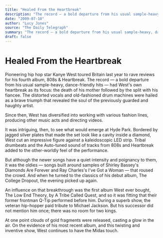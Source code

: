 ```yaml
---
title: "Healed From the Heartbreak"
description: "The record — a bold departure from his usual sample-heavy, dance-friendly hits — had West's own heartbreak as its focus: the death of his mother followed by the split with his fiancee. The distorted v..."
date: "2009-07-10"
author: "Lucy Jones"
source: "The Daily Telegraph"
summary: "The record — a bold departure from his usual sample-heavy, dance-friendly hits — had West's own heartbreak as its focus: the death of his mother followed by the split with his fiancee. The distorted vocals and old-fashioned drum machines were hailed as a brave triumph that revealed the soul of the previously guarded and haughty artist. Since then, West has diversified into working with various fashion lines, producing other music acts and directing videos."
draft: false
---
```


# Healed From the Heartbreak

Pioneering hip hop star Kanye West toured Britain last year to rave reviews for his fourth album, 808s & Heartbreak. The record — a bold departure from his usual sample-heavy, dance-friendly hits — had West's own heartbreak as its focus: the death of his mother followed by the split with his fiancee. The distorted vocals and old-fashioned drum machines were hailed as a brave triumph that revealed the soul of the previously guarded and haughty artist.

Since then, West has diversified into working with various fashion lines, producing other music acts and directing videos.

It was intriguing, then, to see what would emerge at Hyde Park. Bordered by jagged silver plates that made the set look like a cavity inside a diamond, West cut an impressive figure against a kaleidoscopic LED strip. Tribal drumbeats and the Auto-tuned sound of tracks from 808s and Heartbreak added to the other-worldly feel of the performance.

But although the newer songs have a quiet intensity and poignancy to them, it was the oldies — songs built around samples of Shirley Bassey's Diamonds Are Forever and Ray Charles's I've Got a Woman — that roused the crowd. And when he turned to the classics of his debut album, The College Dropout, the evening picked up again.

An influence on that breakthrough was the first album West ever bought, The Low End Theory, by A Tribe Called Quest, and so it was fitting that their former frontman Q-Tip performed before him. During a superb show, the veteran hip-hopper paid tribute to Michael Jackson. But his successor did not mention him once; there was no room for two kings.

At one point clouds of gold fragments were released, casting a glow in the air. On the evidence of his most recent album, and this twisting and inventive show, West continues to have the Midas touch.
